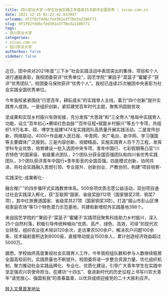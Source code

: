 ```yaml
---
title: 四川农业大学->学生社会实践工作连续25次获评全国优秀 | sicau.com.cn
date: 2021-12-15 01:22:42.833947
urlname: df1f02fdd6cfed391e3f78e3a2186f71
slug: df1f02fdd6cfed391e3f78e3a2186f71
tags: 
- 四川农业大学
categories:
- sicau.com.cn
- 四川农业大学
authorbox: false
sidebar: false
---
```

近日，团中央对2021年度“三下乡”社会实践活动中表现突出的集体、项目和个人进行通报表彰，我校团委获评“优秀单位”，园艺学院“‘果园子’‘菜篮子’‘蜜罐子’”获评“优秀团队”，校团委马保欣获评“优秀个人”。我校已连续25次被团中央表彰为社会实践全国优秀单位。

今年我校紧紧围绕“行思百年，耕耘成长”的实践育人主线，着力“四个创新”提升实践育人成效。一是组织创新，紧扣建党百年时代主题，聚焦巩固脱贫攻
<!--more-->
坚成果和实现乡村振兴有效衔接，充分发挥“大思政”和“三全育人”格局中实践育人功能，设立“百年初心•赓续红色血脉”“百年征程•赋能乡村振兴”等五个专项，共组织1.9万名本、硕、博学生组建1474支实践团队高质量开展实践活动。二是宣传创新，网络联动，4000+作品被人民日报、中青网、央广电台、新华网、学习强国等主要媒体广泛报到。三是内容创新，培塑精品，实施实践育人百千万工程，发挥学科专业优势，培育建设一批入选团中央专项、青年中国行、七彩假期等凸显“川农特色”的国家级、省级重点团队，2个团队分获全国百强团队和四川省优秀实践团队，3个团队获评青年中国行•青年影音的全国百强。四是模式创新，协同共进，将社会实践融入思想引领、专业提升、创新创业、产教协同，构建“项目培育-

实践深化-成果孵化-

融合推广”的四步循环式实践教育体系。500余项优质志愿公益活动、双创项目通过社会实践深入孵化，获“互联网”国家、省级奖励112项（国家银奖2项、铜奖7项），其中红旅赛道国家、省级奖共27项（国家铜奖3项）。打造“眉山市彭山区博视家庭农场”等13个特色潜力示范基地，共建和新增校外实践基地398个。

来自园艺学院的“‘果园子’‘菜篮子’‘蜜罐子’实践项目聚焦科技助力乡村振兴，深入25个自然村落，积极引导传统种植向“优质、高产、绿色、高效、可续”的现代农业转型，组织农业技术培训120余次，走访果农500余户，解决农户问题100余条，技术辐射面积达到8000亩，直接带动就业1500余人，累计创造经济效益超过5000万。

据悉，学校始终高度重视社会实践育人工作，今年我校组队数和参与人数继续稳居全国高校前列，实践质量也不断提升。校团委将进一步整合资源力量，优化组织机制，聚力推动社会实践品牌化、专业化、优质化建设，引导广大青年学生在实践中坚定强农兴农使命担当，在建功“十四五”、奋进新时代的历史征程上书写川农大青年“请党放心、强国有我”的青春篇章，以优异成绩迎接党的二十大胜利召开。



[转入文章首发地址](https://news.sicau.edu.cn/info/1135/66043.htm)